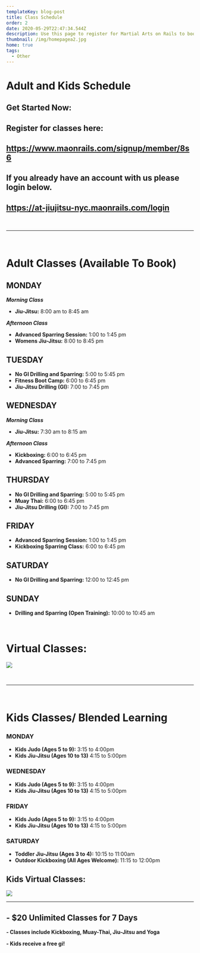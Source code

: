 ```yaml
---
templateKey: blog-post
title: Class Schedule
order: 2
date: 2020-05-29T22:47:34.544Z
description: Use this page to register for Martial Arts on Rails to book classes online.
thumbnail: /img/homepagea2.jpg
home: true
tags:
  - Other
---
```

# Adult and Kids Schedule

## Get Started Now:

## Register for classes here:

## <https://www.maonrails.com/signup/member/8s6>

## If you already have an account with us please login below.

## <https://at-jiujitsu-nyc.maonrails.com/login>

<br>

- - -

<br>

# Adult Classes (Available To Book)

## MONDAY

**_Morning Class_**

* **Jiu-Jitsu:** 8:00 am to 8:45 am

_**Afternoon Class**_

* **Advanced Sparring Session:** 1:00 to 1:45 pm
* **Womens Jiu-Jitsu:** 8:00 to 8:45 pm

## TUESDAY

* **No GI Drilling and Sparring:** 5:00 to 5:45 pm
* **Fitness Boot Camp:** 6:00 to 6:45 pm
* **Jiu-Jitsu Drilling (GI):** 7:00 to 7:45 pm

## WEDNESDAY

**_Morning Class_**

* **Jiu-Jitsu:** 7:30 am to 8:15 am

_**Afternoon Class**_

* **Kickboxing:** 6:00 to 6:45 pm
* **Advanced Sparring:** 7:00 to 7:45 pm

## THURSDAY

* **No GI Drilling and Sparring:** 5:00 to 5:45 pm
* **Muay Thai:** 6:00 to 6:45 pm
* **Jiu-Jitsu Drilling (GI):** 7:00 to 7:45 pm

## FRIDAY

* **Advanced Sparring Session:** 1:00 to 1:45 pm
* **Kickboxing Sparring Class:** 6:00 to 6:45 pm

## SATURDAY

* **No GI Drilling and Sparring:** 12:00 to 12:45 pm

## SUNDAY

* **Drilling and Sparring (Open Training):** 10:00 to 10:45 am

<br>

# Virtual Classes:

![](/img/006ae1d9-6130-42f4-b6fd-038cc9335055.jpg)

<br>

- - -

<br>

# Kids Classes/ Blended Learning

### MONDAY

* **Kids Judo (Ages 5 to 9):** 3:15 to 4:00pm
* **Kids Jiu-Jitsu (Ages 10 to 13)** 4:15 to 5:00pm

### WEDNESDAY

* **Kids Judo (Ages 5 to 9):** 3:15 to 4:00pm
* **Kids Jiu-Jitsu (Ages 10 to 13)** 4:15 to 5:00pm

### FRIDAY

* **Kids Judo (Ages 5 to 9):** 3:15 to 4:00pm
* **Kids Jiu-Jitsu (Ages 10 to 13)** 4:15 to 5:00pm

### SATURDAY

* **Toddler Jiu-Jitsu (Ages 3 to 4):** 10:15 to 11:00am
* **Outdoor Kickboxing (All Ages Welcome):** 11:15 to 12:00pm

## Kids Virtual Classes:

![](/img/9db897c7-2635-4954-bea2-d331ba682ef9.jpg)

- - -

## **\-** **$20 Unlimited Classes for 7 Days**

**\- Classes include Kickboxing, Muay-Thai, Jiu-Jitsu and Yoga**

**\- Kids receive a free gi!**
